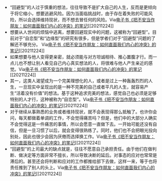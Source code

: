 - “回避型”的人过于慎重的想法，往往导致不是扩大自己的人生，反而是更倾向于将它缩小，想要逃避风险。因为当面临挑战时，由于存在着失败的可能风险，所以会选择维持现状，而不想去冒任何的风险。Via[电子书《把不安当作朋友：如何直面我们内心的冲突》的笔记](https://app.yinxiang.com/shard/s63/nl/13797828/c39d52f0-0ef1-4797-a70a-0517041778f7/)[[20211224]] 
- 想要从人世间的烦恼中逃离，想要回避现实中的问题，这被称为“回避型”。目前对于“自恋型”和“边缘型”的研究有很多，但是学者们对于“回避型”问题的了解还不够充分。
  Via[电子书《把不安当作朋友：如何直面我们内心的冲突》的笔记](https://app.yinxiang.com/shard/s63/nl/13797828/c39d52f0-0ef1-4797-a70a-0517041778f7/)[[20211224]] 
- 如果想要与他人变得更亲密，就必须能与对方坦诚相待、推心置腹才行。而一点儿也不想让别人看见自己内心真实想法的人，将很难与他人产生亲近的感觉。Via[电子书《把不安当作朋友：如何直面我们内心的冲突》的笔记](https://app.yinxiang.com/shard/s63/nl/13797828/c39d52f0-0ef1-4797-a70a-0517041778f7/)[[20211224]] 
- 其一，这类人渴望成为一个完美理想化的人，或者是过上一种轰轰烈烈的人生，一旦现实中呈现出的是一种不完美的自己或者平凡的人生，就容易产生“活着没有价值”的想法。基于这种追求完美的想法，感觉自己也必须是足够特别的人才行，这种被称为“自恋型”。Via[电子书《把不安当作朋友：如何直面我们内心的冲突》的笔记](https://app.yinxiang.com/shard/s63/nl/13797828/c39d52f0-0ef1-4797-a70a-0517041778f7/)[[20211224]] 
- 对于继续从事熟悉的业务或者维持现状，就不会表现得那么抵触了。也许你会问，每天都做着单调的工作，不会觉得痛苦吗？但是，他们中的大部分人确实不会觉得这是一件痛苦的事情，所以会愿意一直做下去。一开始可能还没有自信，但是一旦习惯了以后，就会变得很熟练了。同时，他们也不会把眼光投向别处，因此也很少会因为厌倦而选择换工作。Via[电子书《把不安当作朋友：如何直面我们内心的冲突》的笔记](https://app.yinxiang.com/shard/s63/nl/13797828/c39d52f0-0ef1-4797-a70a-0517041778f7/)[[20211224]] 
- “回避型”的上司最大的缺点就是，往往不愿意自己承担责任。由于他们在做判断、做决定等方面非常不擅长，所以导致决断的延后。对事态的应对也常常是滞后的。甚至还会将判断和应对的工作都推给部下去做，这样一来，等于也将责任推到了别人的头上。Via[电子书《把不安当作朋友：如何直面我们内心的冲突》的笔记](https://app.yinxiang.com/shard/s63/nl/13797828/c39d52f0-0ef1-4797-a70a-0517041778f7/)[[20211224]] 
